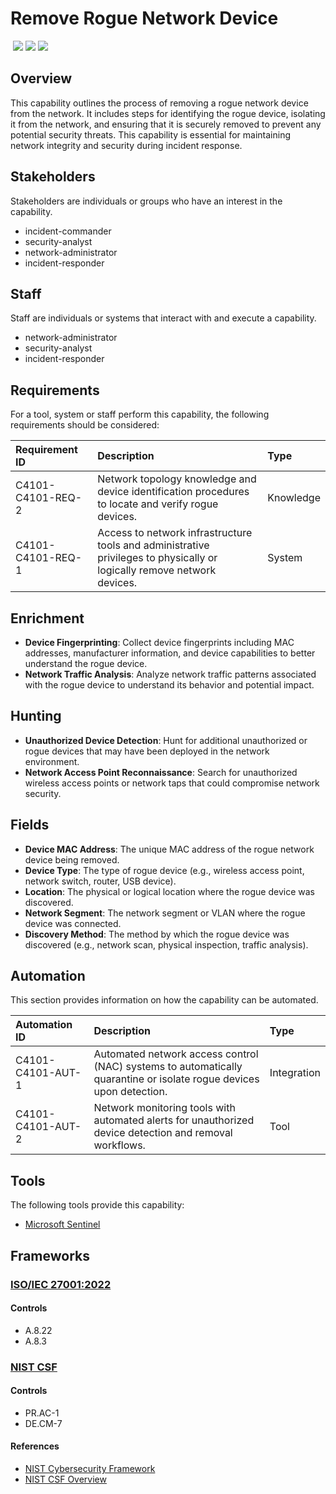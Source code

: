 # Remove Rogue Network Device
&nbsp;![](https://img.shields.io/badge/ID-C4101-blue)&nbsp;![](https://img.shields.io/badge/Phase-Eradication_%28P0004%29-blue)&nbsp;![](https://img.shields.io/badge/Category-Network-blue)
## Overview
This capability outlines the process of removing a rogue network device from the network. It includes steps for identifying the rogue device, isolating it from the network, and ensuring that it is securely removed to prevent any potential security threats. This capability is essential for maintaining network integrity and security during incident response.

## Stakeholders
Stakeholders are individuals or groups who have an interest in the capability.

- incident-commander
- security-analyst
- network-administrator
- incident-responder

## Staff
Staff are individuals or systems that interact with and execute a capability.

- network-administrator
- security-analyst
- incident-responder

## Requirements
For a tool, system or staff perform this capability, the following requirements should be considered:

| Requirement ID | Description | Type |
| :--- | :--- | :--- |
| C4101-C4101-REQ-2 | Network topology knowledge and device identification procedures to locate and verify rogue devices. | Knowledge|
| C4101-C4101-REQ-1 | Access to network infrastructure tools and administrative privileges to physically or logically remove network devices. | System|

## Enrichment
- **Device Fingerprinting**: Collect device fingerprints including MAC addresses, manufacturer information, and device capabilities to better understand the rogue device.
- **Network Traffic Analysis**: Analyze network traffic patterns associated with the rogue device to understand its behavior and potential impact.

## Hunting
- **Unauthorized Device Detection**: Hunt for additional unauthorized or rogue devices that may have been deployed in the network environment.
- **Network Access Point Reconnaissance**: Search for unauthorized wireless access points or network taps that could compromise network security.

## Fields
- **Device MAC Address**: The unique MAC address of the rogue network device being removed.
- **Device Type**: The type of rogue device (e.g., wireless access point, network switch, router, USB device).
- **Location**: The physical or logical location where the rogue device was discovered.
- **Network Segment**: The network segment or VLAN where the rogue device was connected.
- **Discovery Method**: The method by which the rogue device was discovered (e.g., network scan, physical inspection, traffic analysis).

## Automation
This section provides information on how the capability can be automated.

| Automation ID | Description | Type |
| :--- | :--- | :--- |
| C4101-C4101-AUT-1 | Automated network access control (NAC) systems to automatically quarantine or isolate rogue devices upon detection. | Integration |
| C4101-C4101-AUT-2 | Network monitoring tools with automated alerts for unauthorized device detection and removal workflows. | Tool |

## Tools
The following tools provide this capability:

- [Microsoft Sentinel](../tool/ms-sentinel/C4101.md)

## Frameworks
### [ISO/IEC 27001:2022](../frameworks/F0002.md)

#### Controls

- A.8.22 
- A.8.3 

### [NIST CSF](../frameworks/F0003.md)

#### Controls

- PR.AC-1 
- DE.CM-7 

#### References

- [NIST Cybersecurity Framework](https://www.nist.gov/cyberframework)
- [NIST CSF Overview](https://www.nist.gov/cyberframework/overview)